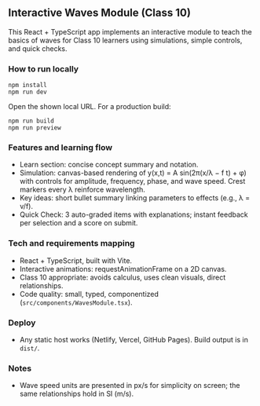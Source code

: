 ## Interactive Waves Module (Class 10)

This React + TypeScript app implements an interactive module to teach the basics of waves for Class 10 learners using simulations, simple controls, and quick checks.

### How to run locally

```
npm install
npm run dev
```

Open the shown local URL. For a production build:

```
npm run build
npm run preview
```

### Features and learning flow

- Learn section: concise concept summary and notation.
- Simulation: canvas-based rendering of y(x,t) = A sin(2π(x/λ − f t) + φ) with controls for amplitude, frequency, phase, and wave speed. Crest markers every λ reinforce wavelength.
- Key ideas: short bullet summary linking parameters to effects (e.g., λ = v/f).
- Quick Check: 3 auto-graded items with explanations; instant feedback per selection and a score on submit.

### Tech and requirements mapping

- React + TypeScript, built with Vite.
- Interactive animations: requestAnimationFrame on a 2D canvas.
- Class 10 appropriate: avoids calculus, uses clean visuals, direct relationships.
- Code quality: small, typed, componentized (`src/components/WavesModule.tsx`).

### Deploy

- Any static host works (Netlify, Vercel, GitHub Pages). Build output is in `dist/`.

### Notes

- Wave speed units are presented in px/s for simplicity on screen; the same relationships hold in SI (m/s).
